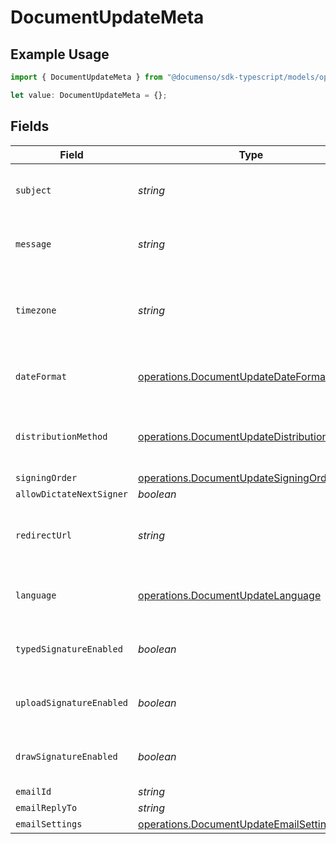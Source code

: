 # DocumentUpdateMeta

## Example Usage

```typescript
import { DocumentUpdateMeta } from "@documenso/sdk-typescript/models/operations";

let value: DocumentUpdateMeta = {};
```

## Fields

| Field                                                                                                      | Type                                                                                                       | Required                                                                                                   | Description                                                                                                |
| ---------------------------------------------------------------------------------------------------------- | ---------------------------------------------------------------------------------------------------------- | ---------------------------------------------------------------------------------------------------------- | ---------------------------------------------------------------------------------------------------------- |
| `subject`                                                                                                  | *string*                                                                                                   | :heavy_minus_sign:                                                                                         | The subject of the email that will be sent to the recipients.                                              |
| `message`                                                                                                  | *string*                                                                                                   | :heavy_minus_sign:                                                                                         | The message of the email that will be sent to the recipients.                                              |
| `timezone`                                                                                                 | *string*                                                                                                   | :heavy_minus_sign:                                                                                         | The timezone to use for date fields and signing the document. Example Etc/UTC, Australia/Melbourne         |
| `dateFormat`                                                                                               | [operations.DocumentUpdateDateFormat](../../models/operations/documentupdatedateformat.md)                 | :heavy_minus_sign:                                                                                         | The date format to use for date fields and signing the document.                                           |
| `distributionMethod`                                                                                       | [operations.DocumentUpdateDistributionMethod](../../models/operations/documentupdatedistributionmethod.md) | :heavy_minus_sign:                                                                                         | The distribution method to use when sending the document to the recipients.                                |
| `signingOrder`                                                                                             | [operations.DocumentUpdateSigningOrder](../../models/operations/documentupdatesigningorder.md)             | :heavy_minus_sign:                                                                                         | N/A                                                                                                        |
| `allowDictateNextSigner`                                                                                   | *boolean*                                                                                                  | :heavy_minus_sign:                                                                                         | N/A                                                                                                        |
| `redirectUrl`                                                                                              | *string*                                                                                                   | :heavy_minus_sign:                                                                                         | The URL to which the recipient should be redirected after signing the document.                            |
| `language`                                                                                                 | [operations.DocumentUpdateLanguage](../../models/operations/documentupdatelanguage.md)                     | :heavy_minus_sign:                                                                                         | The language to use for email communications with recipients.                                              |
| `typedSignatureEnabled`                                                                                    | *boolean*                                                                                                  | :heavy_minus_sign:                                                                                         | Whether to allow recipients to sign using a typed signature.                                               |
| `uploadSignatureEnabled`                                                                                   | *boolean*                                                                                                  | :heavy_minus_sign:                                                                                         | Whether to allow recipients to sign using an uploaded signature.                                           |
| `drawSignatureEnabled`                                                                                     | *boolean*                                                                                                  | :heavy_minus_sign:                                                                                         | Whether to allow recipients to sign using a draw signature.                                                |
| `emailId`                                                                                                  | *string*                                                                                                   | :heavy_minus_sign:                                                                                         | N/A                                                                                                        |
| `emailReplyTo`                                                                                             | *string*                                                                                                   | :heavy_minus_sign:                                                                                         | N/A                                                                                                        |
| `emailSettings`                                                                                            | [operations.DocumentUpdateEmailSettings](../../models/operations/documentupdateemailsettings.md)           | :heavy_minus_sign:                                                                                         | N/A                                                                                                        |